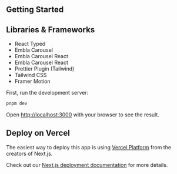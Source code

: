 ## Getting Started

## Libraries & Frameworks

-   React Typed
-   Embla Carousel
-   Embla Carousel React
-   Embla Carousel React
-   Prettier Plugin (Tailwind)
-   Tailwind CSS
-   Framer Motion

First, run the development server:

```bash
pnpm dev
```

Open [http://localhost:3000](http://localhost:3000) with your browser to see the result.

## Deploy on Vercel

The easiest way to deploy this app is using [Vercel Platform](https://vercel.com/new?utm_medium=default-template&filter=next.js&utm_source=create-next-app&utm_campaign=create-next-app-readme) from the creators of Next.js.

Check out our [Next.js deployment documentation](https://nextjs.org/docs/deployment) for more details.

